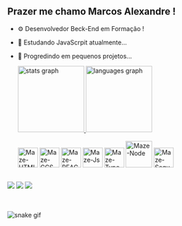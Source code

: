 ## Prazer me chamo Marcos Alexandre !  

- ⚙️ Desenvolvedor Beck-End em Formação !
- 🚧 Estudando JavaScrpit atualmente... 
- 📌 Progredindo em pequenos projetos...
  <br> 

  <div style="display: flex; gap: 20">
     <a href="https://github.com/MarquinhosA1610">
     <img src="https://github-readme-stats.vercel.app/api?username=MarquinhosA1610&hide_title=false&hide_rank=false&show_icons=true&include_all_commits=true&count_private=true&disable_animations=false&theme=dark&locale=en&hide_border=false" height="150" alt="stats graph"  />
     <img src="https://github-readme-stats.vercel.app/api/top-langs?username=MarquinhosA1610&locale=en&hide_title=false&layout=compact&card_width=320&langs_count=5&theme=dark&hide_border=false" height="150" alt="languages graph"  />
  <div/>

  <div style="display: inline-block;"> <br> 
    <img alingn="center" alt="Maze-HTML" heigth="50" width="45" src="https://cdn.jsdelivr.net/gh/devicons/devicon@latest/icons/html5/html5-original.svg">
    <img alingn="center" alt="Maze-CCS" heigth="50" width="45"  src="https://cdn.jsdelivr.net/gh/devicons/devicon@latest/icons/css3/css3-original.svg">
    <img alingn="center" alt="Maze-REACT" heigth="50" width="45"  src="https://cdn.jsdelivr.net/gh/devicons/devicon@latest/icons/reactnative/reactnative-original.svg">
    <img alingn="center" alt="Maze-Js" heigth="40" width="45"  src="https://cdn.jsdelivr.net/gh/devicons/devicon@latest/icons/javascript/javascript-original.svg">
    <img alingn="center" alt="Maze-TypeScript" heigth="40" width="45"  src="https://cdn.jsdelivr.net/gh/devicons/devicon@latest/icons/typescript/typescript-original.svg">
    <img alingn="center" alt="Maze-Node" heigth="60" width="60"  src="https://cdn.jsdelivr.net/gh/devicons/devicon@latest/icons/nodejs/nodejs-plain-wordmark.svg">
    <img alingn="center" alt="Maze-Sequelize" heigth="50" width="45"  src="https://cdn.jsdelivr.net/gh/devicons/devicon@latest/icons/sequelize/sequelize-original.svg">
 <div/>

## ##

<footer> 
  <a href="https://www.linkedin.com/in/marcos-alexandre-9aaa44208" target="_blank"> <img src="https://img.shields.io/badge/-LinkedIn-%230077B5?style=for-the-badge&logo=linkedin&logoColor=white" target="_blank"></a>
  <a href="https://instagram.com/mazemr_" target="_blank"> <img src="https://img.shields.io/badge/-Instagram-%23E4405F?style=for-the-badge&logo=instagram&logoColor=white" target="_blank"></a>
  <a href = "mailto:marquinalexandre2005@gmail.com"> <img src="https://img.shields.io/badge/-Gmail-%23333?style=for-the-badge&logo=gmail&logoColor=white" target="_blank"></a>
</footer>

<br>

<br clear="both">

![snake gif](https://github.com/MarquinhosA1610/PROJETO-STARBUKS---interface/blob/output/github-contribution-grid-snake.svg)
